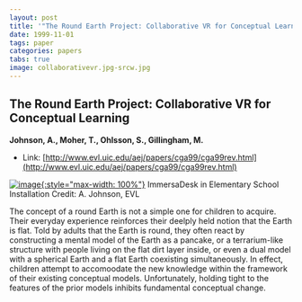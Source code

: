 ```yaml
---
layout: post
title: '"The Round Earth Project: Collaborative VR for Conceptual Learning"'
date: 1999-11-01
tags: paper
categories: papers
tabs: true
image: collaborativevr.jpg-srcw.jpg
---
```


## The Round Earth Project: Collaborative VR for Conceptual Learning
**Johnson, A., Moher, T., Ohlsson, S., Gillingham, M.**
- Link: [http://www.evl.uic.edu/aej/papers/cga99/cga99rev.html](http://www.evl.uic.edu/aej/papers/cga99/cga99rev.html)


[![image](https://www.evl.uic.edu/output/originals/collaborativevr.jpg-srcw.jpg){:style="max-width: 100%"}](https://www.evl.uic.edu/output/originals/collaborativevr.jpg-srcw.jpg)
ImmersaDesk in Elementary School Installation
Credit: A. Johnson, EVL

The concept of a round Earth is not a simple one for children to acquire. Their everyday experience reinforces their deelply held notion that the Earth is flat. Told by adults that the Earth is round, they often react by constructing a mental model of the Earth as a pancake, or a terrarium-like structure with people living on the flat dirt layer inside, or even a dual model with a spherical Earth and a flat Earth coexisting simultaneously. In effect, children attempt to accomoodate the new knowledge within the framework of their existing conceptual models. Unfortunately, holding tight to the features of the prior models inhibits fundamental conceptual change.